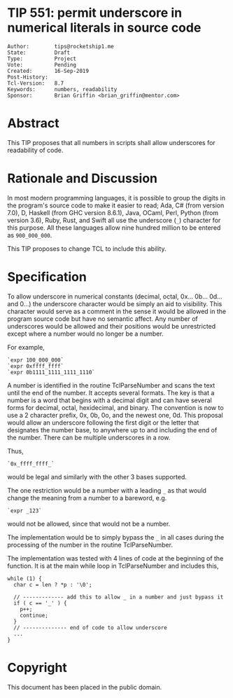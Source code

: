 # TIP 551: permit underscore in numerical literals in source code
    Author:        tips@rocketship1.me
    State:         Draft
    Type:          Project
    Vote:          Pending
    Created:       16-Sep-2019
    Post-History:
    Tcl-Version:   8.7
    Keywords:      numbers, readability
    Sponsor:       Brian Griffin <brian_griffin@mentor.com>
    
# Abstract

This TIP proposes that all numbers in scripts shall allow underscores
for readability of code.

# Rationale and Discussion

In most modern programming languages, it is possible to group the
digits in the program's source code to make it easier to read; Ada, C#
(from version 7.0), D, Haskell (from GHC version 8.6.1), Java, OCaml,
Perl, Python (from version 3.6), Ruby, Rust, and Swift all use the
underscore (`_`) character for this purpose. All these languages allow
nine hundred million to be entered as `900_000_000`.

This TIP proposes to change TCL to include this ability.

# Specification

To allow underscore in numerical constants (decimal, octal, 0x... 0b...
0d... and 0...) the underscore character would be simply an aid to
visibility. This character would serve as a comment in the sense it
would be allowed in the program source code but have no semantic
affect. Any number of underscores would be allowed and their positions
would be unrestricted except where a number would no longer be a
number.

For example,

    `expr 100_000_000`
    `expr 0xffff_ffff`
    `expr 0b1111_1111_1111_1110`

A number is identified in the routine TclParseNumber and scans the
text until the end of the number. It accepts several formats. The key
is that a number is a word that begins with a decimal digit and can
have several forms for decimal, octal, hexidecimal, and binary. The
convention is now to use a 2 character prefix, 0x, 0b, 0o, and the
newest one, 0d. This proposal would allow an underscore following the
first digit or the letter that designates the number base, to anywhere
up to and including the end of the number. There can be multiple
underscores in a row.

Thus,

    `0x_ffff_ffff_`

would be legal and similarly with the other 3 bases supported.

The one restriction would be a number with a leading `_` as that would
change the meaning from a number to a bareword, e.g.

    `expr _123`

would not be allowed, since that would not be a number.

The implementation would be to simply bypass the `_` in all cases during
the processing of the number in the routine TclParseNumber.

The implementation was tested with 4 lines of code at the beginning of
the function. It is at the main while loop in TclParseNumber and
includes this,


    while (1) {
      char c = len ? *p : '\0';
    
      // ------------- add this to allow _ in a number and just bypass it
      if ( c == '_' ) {
        p++;
        continue;
      }
      // -------------- end of code to allow underscore
      ...
    }

# Copyright

This document has been placed in the public domain.
